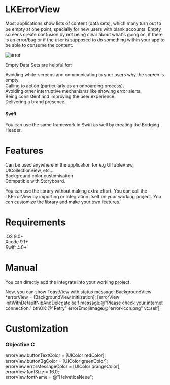 # LKErrorView

Most applications show lists of content (data sets), which many turn out to be empty at one point, specially for new users with blank accounts. Empty screens create confusion by not being clear about what's going on, if there is an error/bug or if the user is supposed to do something within your app to be able to consume the content.


![error](https://user-images.githubusercontent.com/26429027/44015985-be57eb48-9ef0-11e8-8e35-5d2980a6ce11.gif)


Empty Data Sets are helpful for:

Avoiding white-screens and communicating to your users why the screen is empty.                                        
Calling to action (particularly as an onboarding process).                                        
Avoiding other interruptive mechanisms like showing error alerts.                                        
Being consistent and improving the user experience.                                        
Delivering a brand presence.                                        

#### Swift

You can use the same framework in Swift as well by creating the Bridging Header.

# Features

Can be used anywhere in the application for e.g UITableView, UICollectionView, etc...                                         
Background color customisation                                                                 
Compatible with Storyboard.                                                                 


You can use the library without making extra effort. You can call the LKErrorView by importing or integration itself on your working project. You can customize the library and make your own features.

# Requirements
iOS 9.0+                                                                  
Xcode 9.1+                                                                  
Swift 4.0+


# Manual
You can directly add the integrate into your working project.


Now, you can show ToastView with status message:
 BackgroundView *errorView = [BackgroundView initlization];
[errorView initWithDefaultNibAndDelegate:self message:@"Please check your internet connection." btnOK:@"Retry" errorEmojiImage:@"error-icon.png" vc:self];


# Customization

### Objective C

errorView.buttonTextColor = [UIColor redColor];                                                              
errorView.buttonBgColor = [UIColor greenColor];                                                              
errorView.errorMessageColor = [UIColor orangeColor];                                                              
errorView.fontSize = 16.0;                                                              
errorView.fontName = @"HelveticaNeue";                                                              


